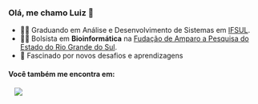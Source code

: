 ### Olá, me chamo Luiz 👋
- 👨‍🎓 Graduando em Análise e Desenvolvimento de Sistemas em [IFSUL](https://www.ifsul.edu.br/).
- 👨‍💻 Bolsista em **Bioinformática** na [Fudação de Amparo a Pesquisa do Estado do Rio Grande do Sul](https://fapergs.rs.gov.br/inicial).
- 🏃 Fascinado por novos desafios e aprendizagens



#### Você também me encontra em:
<div> &nbsp;&nbsp;
  <a href="https://www.linkedin.com/in/luiz-miguel-wasielewski/">
    <img src="https://img.shields.io/badge/LinkedIn-0077B5?style=for-the-badge&logo=linkedin&logoColor=white">
  </a>
</div>

<!-- 
#link icones:
https://devicon.dev/
https://github.com/alexandresanlim/Badges4-README.md-Profile?tab=readme-ov-file


#### Algumas tecnologias que domino:
<div display='inline'>
  <img width='50' heigth='50' src="https://cdn.jsdelivr.net/gh/devicons/devicon@latest/icons/linux/linux-original.svg" />
  <img width='50' heigth='50' src="https://cdn.jsdelivr.net/gh/devicons/devicon@latest/icons/java/java-original.svg" />
  <img width='50' heigth='50' src="https://cdn.jsdelivr.net/gh/devicons/devicon@latest/icons/laravel/laravel-original.svg" />
</div display='inline'>

#### Aprendendo:
<div display='inline'>
  <img width='50' heigth='50' src="https://cdn.jsdelivr.net/gh/devicons/devicon@latest/icons/python/python-original.svg" />
  <img width='50' heigth='50' src="https://cdn.jsdelivr.net/gh/devicons/devicon@latest/icons/github/github-original-wordmark.svg" />
</div display='inline'>
-->

